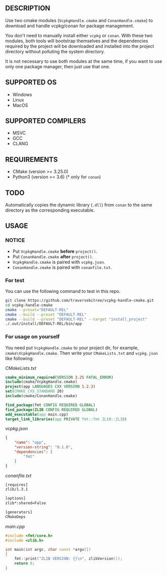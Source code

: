 ## DESCRIPTION
Use two cmake modules (`VcpkgHandle.cmake` and `ConanHandle.cmake`) to download and handle vcpkg/conan for package management.

You don't need to manually install either `vcpkg` or `conan`. With these two modules, both tools will bootstrap themselves and the dependencies required by the project will be downloaded and installed into the project directory without polluting the system directory.

It is not necessary to use both modules at the same time, if you want to use only one package manager, then just use that one.

## SUPPORTED OS
- Windows
- Linux
- MacOS

## SUPPORTED COMPILERS
- MSVC
- GCC
- CLANG

## REQUIREMENTS
- CMake (version >= 3.25.0)
- Python3 (version >= 3.6) (* only for `conan`)

## TODO
Automatically copies the dynamic library (`.dll`) from `conan` to the same directory as the corresponding executable.

## USAGE

### NOTICE
- Put `VcpkgHandle.cmake` **before** `project()`.
- Put `ConanHandle.cmake` **after** `project()`.
- `VcpkgHandle.cmake` is paired with `vcpkg.json`. 
- `ConanHandle.cmake` is paired with `conanfile.txt`.

### For test
You can use the following command to test in this repo.
```sh
git clone https://github.com/traversebitree/vcpkg-handle-cmake.git
cd vcpkg-handle-cmake
cmake --preset="DEFAULT-REL"
cmake --build --preset "DEFAULT-REL"
cmake --build --preset "DEFAULT-REL" --target "install_project"
./.out/install/DEFAULT-REL/bin/app
```

### For usage on yourself
You need put `VcpkgHandle.cmake` to your project dir, for example, `cmake\VcpkgHandle.cmake`. Then write your `CMakeLists.txt` and `vcpkg.json` like following:

_CMakeLists.txt_
```cmake
cmake_minimum_required(VERSION 3.25 FATAL_ERROR)
include(cmake/VcpkgHandle.cmake)
project(app LANGUAGES CXX VERSION 1.2.3)
set(CMAKE_CXX_STANDARD 20)
include(cmake/ConanHandle.cmake)

find_package(fmt CONFIG REQUIRED GLOBAL)
find_package(ZLIB CONFIG REQUIRED GLOBAL)
add_executable(app main.cpp)
target_link_libraries(app PRIVATE fmt::fmt ZLIB::ZLIB)
```

_vcpkg.json_
```json
{
    "name": "app",
    "version-string": "0.1.0",
    "dependencies": [
        "fmt"
    ]
}
```

_conanfile.txt_
```txt
[requires]
zlib/1.3.1

[options]
zlib*:shared=False

[generators]
CMakeDeps
```

_main.cpp_
```cpp
#include <fmt/core.h>
#include <zlib.h>

int main(int argc, char const *argv[])
{
    fmt::print("ZLIB VERSION: {}\n", zlibVersion());
    return 0;
}
```